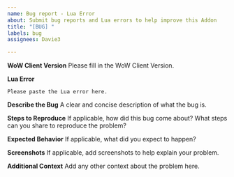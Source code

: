 ```yaml
---
name: Bug report - Lua Error
about: Submit bug reports and Lua errors to help improve this Addon
title: "[BUG] "
labels: bug
assignees: Davie3

---
```


**WoW Client Version**
Please fill in the WoW Client Version.

**Lua Error**
```
Please paste the Lua error here.
```

**Describe the Bug**
A clear and concise description of what the bug is.

**Steps to Reproduce**
If applicable, how did this bug come about? What steps can you share to reproduce the problem?

**Expected Behavior**
If applicable, what did you expect to happen?

**Screenshots**
If applicable, add screenshots to help explain your problem.

**Additional Context**
Add any other context about the problem here.
